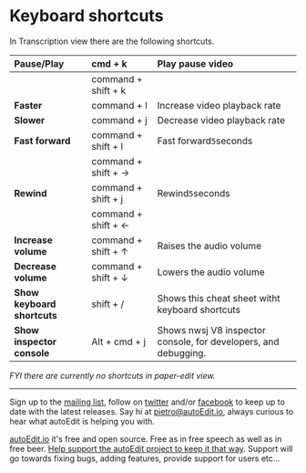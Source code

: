 # Keyboard shortcuts

In Transcription view there are the following shortcuts.

| Pause/Play | cmd + k | Play pause video |
| :--- | :--- | :--- |
|  | command + shift + k |  |
| **Faster** | command + l | Increase video playback rate |
| **Slower** | command + j | Decrease video playback rate |
| **Fast forward** | command + shift + l | Fast forward`5`seconds |
|  | command + shift + → |  |
| **Rewind** | command + shift + j | Rewind`5`seconds |
|  | command + shift + ← |  |
| **Increase volume** | command + shift + ↑ | Raises the audio volume |
| **Decrease volume** | command + shift + ↓ | Lowers the audio volume |
| **Show keyboard shortcuts** | shift + / | Shows this cheat sheet witht keyboard shortcuts |
| **Show inspector console** | Alt + cmd + j | Shows nwsj V8 inspector console, for developers, and debugging. |



_FYI there are currently no shortcuts in paper-edit view._

---
<!--Donation notice -->

Sign up to the [mailing list](http://eepurl.com/cMzwSX), follow on [twitter](http://twitter.com/autoEdit2) and/or [facebook](https://www.facebook.com/autoEdit.io/) to keep up to date with the latest releases. Say hi at <a href="mailto:pietro@autoEdit.io?Subject=Hello" target="_top">pietro@autoEdit.io</a>, always curious to hear what autoEdit is helping you with.

[autoEdit.io](www.autoEdit.io) it's free and open source. Free as in free speech as well as in free beer.  [Help support the autoEdit project to keep it that way](https://donorbox.org/c9762eef-0e08-468e-90cb-2d00643697f8?recurring=true). Support will go towards fixing bugs, adding features, provide support for users etc...

